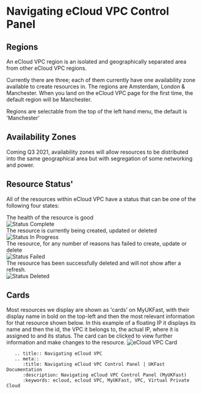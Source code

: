 # Navigating eCloud VPC Control Panel

## Regions
An eCloud VPC region is an isolated and geographically separated area from other eCloud VPC regions.

Currently there are three; each of them currently have one availability zone available to create resources in. The regions are Amsterdam, London & Manchester. When you land on the eCloud VPC page for the first time, the default region will be Manchester.

Regions are selectable from the top of the left hand menu, the default is 'Manchester'

## Availability Zones
Coming Q3 2021, availability zones will allow resources to be distributed into the same geographical area but with segregation of some networking and power.  

## Resource Status'
All of the resources within eCloud VPC have a status that can be one of the following four states:


The health of the resource is good  
![Status Complete](files/status-complete.png)  
The resource is currently being created, updated or deleted  
![Status In Progress](files/status-in-progress.png)  
The resource, for any number of reasons has failed to create, update or delete  
![Status Failed](files/status-failed.png)  
The resource has been successfully deleted and will not show after a refresh.  
![Status Deleted](files/status-deleted.png)  

## Cards
Most resources we display are shown as 'cards' on MyUKFast, with their display name in bold on the top-left and then the most relevant information for that resource shown below. In this example of a floating IP it displays its name and then the id, the VPC it belongs to, the actual IP, where it is assigned to and its status. The card can be clicked to view further information and make changes to the resource.
![eCloud VPC Card](files/vpc-card.png)  


```eval_rst
   .. title:: Navigating eCloud VPC
   .. meta::
      :title: Navigating eCloud VPC Control Panel | UKFast Documentation
      :description: Navigating eCloud VPC Control Panel (MyUKFast)
      :keywords: ecloud, ecloud VPC, MyUKFast, VPC, Virtual Private Cloud
```
